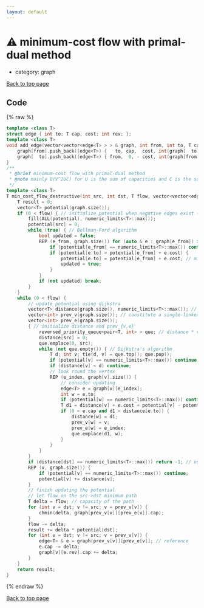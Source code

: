 ```yaml
---
layout: default
---
```


<!-- mathjax config similar to math.stackexchange -->
<script type="text/javascript" async
  src="https://cdnjs.cloudflare.com/ajax/libs/mathjax/2.7.5/MathJax.js?config=TeX-MML-AM_CHTML">
</script>
<script type="text/x-mathjax-config">
  MathJax.Hub.Config({
    TeX: { equationNumbers: { autoNumber: "AMS" }},
    tex2jax: {
      inlineMath: [ ['$','$'] ],
      processEscapes: true
    },
    "HTML-CSS": { matchFontHeight: false },
    displayAlign: "left",
    displayIndent: "2em"
  });
</script>

<script type="text/javascript" src="https://cdnjs.cloudflare.com/ajax/libs/jquery/3.4.1/jquery.min.js"></script>
<script src="https://cdn.jsdelivr.net/npm/jquery-balloon-js@1.1.2/jquery.balloon.min.js" integrity="sha256-ZEYs9VrgAeNuPvs15E39OsyOJaIkXEEt10fzxJ20+2I=" crossorigin="anonymous"></script>
<script type="text/javascript" src="../../assets/js/copy-button.js"></script>
<link rel="stylesheet" href="../../assets/css/copy-button.css" />


# :warning: minimum-cost flow with primal-dual method
* category: graph


[Back to top page](../../index.html)



## Code
{% raw %}
```cpp
template <class T>
struct edge { int to; T cap, cost; int rev; };
template <class T>
void add_edge(vector<vector<edge<T> > > & graph, int from, int to, T cap, T cost) {
    graph[from].push_back((edge<T>) {   to, cap,  cost, int(graph[  to].size())     });
    graph[  to].push_back((edge<T>) { from,  0, - cost, int(graph[from].size()) - 1 });
}
/**
 * @brief minimum-cost flow with primal-dual method
 * @note mainly O(V^2UC) for U is the sum of capacities and C is the sum of costs. and additional O(VE) if negative edges exist
 */
template <class T>
T min_cost_flow_destructive(int src, int dst, T flow, vector<vector<edge<T> > > & graph) {
    T result = 0;
    vector<T> potential(graph.size());
    if (0 < flow) { // initialize potential when negative edges exist (slow). you can remove this if unnecessary
        fill(ALL(potential), numeric_limits<T>::max());
        potential[src] = 0;
        while (true) { // Bellman-Ford algorithm
            bool updated = false;
            REP (e_from, graph.size()) for (auto & e : graph[e_from]) if (e.cap) {
                if (potential[e_from] == numeric_limits<T>::max()) continue;
                if (potential[e.to] > potential[e_from] + e.cost) {
                    potential[e.to] = potential[e_from] + e.cost; // min
                    updated = true;
                }
            }
            if (not updated) break;
        }
    }
    while (0 < flow) {
        // update potential using dijkstra
        vector<T> distance(graph.size(), numeric_limits<T>::max()); // minimum distance
        vector<int> prev_v(graph.size()); // constitute a single-linked-list represents the flow-path
        vector<int> prev_e(graph.size());
        { // initialize distance and prev_{v,e}
            reversed_priority_queue<pair<T, int> > que; // distance * vertex
            distance[src] = 0;
            que.emplace(0, src);
            while (not que.empty()) { // Dijkstra's algorithm
                T d; int v; tie(d, v) = que.top(); que.pop();
                if (potential[v] == numeric_limits<T>::max()) continue; // for unreachable nodes
                if (distance[v] < d) continue;
                // look round the vertex
                REP (e_index, graph[v].size()) {
                    // consider updating
                    edge<T> e = graph[v][e_index];
                    int w = e.to;
                    if (potential[w] == numeric_limits<T>::max()) continue;
                    T d1 = distance[v] + e.cost + potential[v] - potential[w]; // updated distance
                    if (0 < e.cap and d1 < distance[e.to]) {
                        distance[w] = d1;
                        prev_v[w] = v;
                        prev_e[w] = e_index;
                        que.emplace(d1, w);
                    }
                }
            }
        }
        if (distance[dst] == numeric_limits<T>::max()) return -1; // no such flow
        REP (v, graph.size()) {
            if (potential[v] == numeric_limits<T>::max()) continue;
            potential[v] += distance[v];
        }
        // finish updating the potential
        // let flow on the src->dst minimum path
        T delta = flow; // capacity of the path
        for (int v = dst; v != src; v = prev_v[v]) {
            chmin(delta, graph[prev_v[v]][prev_e[v]].cap);
        }
        flow -= delta;
        result += delta * potential[dst];
        for (int v = dst; v != src; v = prev_v[v]) {
            edge<T> & e = graph[prev_v[v]][prev_e[v]]; // reference
            e.cap -= delta;
            graph[v][e.rev].cap += delta;
        }
    }
    return result;
}

```
{% endraw %}

[Back to top page](../../index.html)

